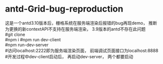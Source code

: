 # antd-Grid-bug-reproduction  
这是一个antd3.10版本后，栅格系统在服务端渲染后报错的bug再现demo， 推断为更换的新contextAPI不支持在服务端渲染， 3.9版本的antd不存在此问题  
#git clone  
#npm i
#npm run dev-client  
#npm run-dev-server  
#访问localhost:2222即为服务端渲染页面， 前端调试页面接口为localhost:8888  
#开发过程中dev-client启动后， 再启动dev-server， 两个都要启动  
